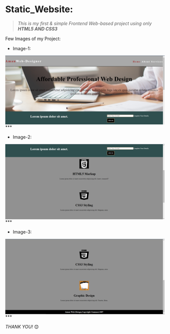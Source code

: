 # **Static_Website**:

> *This is my first & simple Frontend Web-based project using only **HTML5 AND CSS3***


Few Images of my Project:
* Image-1:
<img align="center" src="readme_images/pic-1.png">
***

* Image-2:
<img align="center" src="readme_images/pic-2.png">
***

* Image-3:
<img align="center" src="readme_images/pic-3.png">
***

*THANK YOU!* 😊
